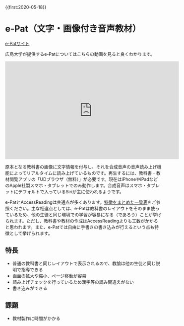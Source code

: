 {{first:2020-05-18}}
# e-Pat（文字・画像付き音声教材）
[e-Patサイト](https://home.hiroshima-u.ac.jp/ujima/onsei/index.html)

広島大学が提供するe-Patについてはこちらの動画を見ると良くわかります。

<iframe width="560" height="315" src="https://www.youtube.com/embed/XmIr_iezJkg" frameborder="0" allow="accelerometer; autoplay; encrypted-media; gyroscope; picture-in-picture" allowfullscreen></iframe>

原本となる教科書の画像に文字情報を付与し、それを合成音声の音声読み上げ機能によってリアルタイムに読み上げているものです。再生するには、教科書・教材閲覧アプリの「UDブラウザ（無料）」が必要です。現在はiPhoneやiPadなどのApple社製スマホ・タブレットでのみ動作します。合成音声はスマホ・タブレットにデフォルトで入っているSiriが主に使われるようです。

e-PatとAccessReadingは共通点が多くあります。[特徴をまとめた一覧表](./index.md)をご参照ください。主な相違点としては、e-Patは教科書のレイアウトをそのまま使っているため、他の生徒と同じ環境での学習が容易になる（であろう）ことが挙げられます。ただし、教科書や教材の作成はAccessReadingよりも工数がかかると思われます。また、e-Patでは自由に手書きの書き込みが行えるという点も特徴として挙げられます。

## 特長
- 普通の教科書と同じレイアウトで表示されるので、教諭は他の生徒と同じ説明で指導できる
- 画面の拡大や縮小、ページ移動が容易
- 読み上げチェックを行っているため漢字等の読み間違えがない
- 書き込みができる

## 課題
- 教材製作に時間がかかる